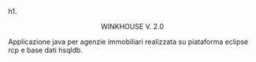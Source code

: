 
h1. 
<p style="text-align: center;">WINKHOUSE V. 2.0</p>

Applicazione java per agenzie immobiliari realizzata su piataforma eclipse rcp e base dati hsqldb.